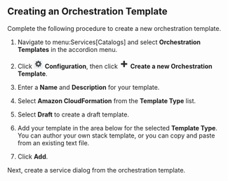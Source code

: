 ## Creating an Orchestration Template

Complete the following procedure to create a new orchestration template.

1.  Navigate to menu:Services\[Catalogs\] and select **Orchestration
    Templates** in the accordion menu.

2.  Click ![Configuration](/images/1847.png) **Configuration**, then
    click ![Green\_Plus\_Sign](/images/1848.png) **Create a new
    Orchestration Template**.

3.  Enter a **Name** and **Description** for your template.

4.  Select **Amazon CloudFormation** from the **Template Type** list.

5.  Select **Draft** to create a draft template.

6.  Add your template in the area below for the selected **Template
    Type**. You can author your own stack template, or you can copy and
    paste from an existing text file.

7.  Click **Add**.

Next, create a service dialog from the orchestration template.

